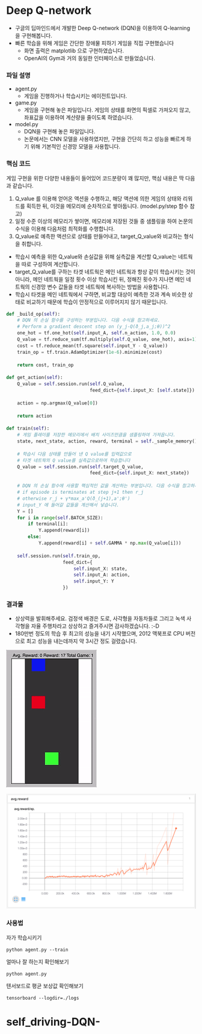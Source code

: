 # Deep Q-network

- 구글의 딥마인드에서 개발한 Deep Q-network (DQN)을 이용하여 Q-learning 을 구현해봅니다.
- 빠른 학습을 위해 게임은 간단한 장애물 피하기 게임을 직접 구현했습니다
  - 화면 출력은 matplotlib 으로 구현하였습니다.
  - OpenAI의 Gym과 거의 동일한 인터페이스로 만들었습니다.

### 파일 설명

- agent.py
  - 게임을 진행하거나 학습시키는 에이전트입니다.
- game.py
  - 게임을 구현해 놓은 파일입니다. 게임의 상태를 화면의 픽셀로 가져오지 않고, 좌표값을 이용하여 계산량을 줄이도록 하였습니다.
- model.py
  - DQN을 구현해 놓은 파일입니다.
  - 논문에서는 CNN 모델을 사용하였지만, 구현을 간단히 하고 성능을 빠르게 하기 위해 기본적인 신경망 모델을 사용합니다.

### 핵심 코드

게임 구현을 위한 다양한 내용들이 들어있어 코드분량이 꽤 많지만, 핵심 내용은 딱 다음과 같습니다.

1. Q_value 를 이용해 얻어온 액션을 수행하고, 해당 액션에 의한 게임의 상태와 리워드를 획득한 뒤, 이것을 메모리에 순차적으로 쌓아둡니다. (model.py/step 함수 참고)
2. 일정 수준 이상의 메모리가 쌓이면, 메모리에 저장된 것들 중 샘플링을 하여 논문의 수식을 이용해 다음처럼 최적화를 수행합니다.
3. Q_value로 예측한 액션으로 상태를 만들어내고, target_Q_value와 비교하는 형식을 취합니다.
  - 학습시 예측을 위한 Q_value와 손실값을 위해 실측값을 계산할 Q_value는 네트웍을 따로 구성하여 계산합니다.
  - target_Q_value를 구하는 타겟 네트웍은 메인 네트웍과 항상 같이 학습시키는 것이 아니라, 메인 네트웍을 일정 횟수 이상 학습시킨 뒤, 정해진 횟수가 지나면 메인 네트웍의 신경망 변수 값들을 타겟 네트웍에 복사하는 방법을 사용합니다.
  - 학습시 타겟을 메인 네트웍에서 구하면, 비교할 대상이 예측한 것과 계속 비슷한 상태로 비교하기 때문에 학습이 안정적으로 이루어지지 않기 때문입니다.

```python
def _build_op(self):
    # DQN 의 손실 함수를 구성하는 부분입니다. 다음 수식을 참고하세요.
    # Perform a gradient descent step on (y_j-Q(ð_j,a_j;θ))^2
    one_hot = tf.one_hot(self.input_A, self.n_action, 1.0, 0.0)
    Q_value = tf.reduce_sum(tf.multiply(self.Q_value, one_hot), axis=1)
    cost = tf.reduce_mean(tf.square(self.input_Y - Q_value))
    train_op = tf.train.AdamOptimizer(1e-6).minimize(cost)

    return cost, train_op

def get_action(self):
    Q_value = self.session.run(self.Q_value,
                               feed_dict={self.input_X: [self.state]})

    action = np.argmax(Q_value[0])

    return action

def train(self):
    # 게임 플레이를 저장한 메모리에서 배치 사이즈만큼을 샘플링하여 가져옵니다.
    state, next_state, action, reward, terminal = self._sample_memory()

    # 학습시 다음 상태를 만들어 낸 Q value를 입력값으로
    # 타겟 네트웍의 Q value를 실측값으로하여 학습합니다
    Q_value = self.session.run(self.target_Q_value,
                               feed_dict={self.input_X: next_state})

    # DQN 의 손실 함수에 사용할 핵심적인 값을 계산하는 부분입니다. 다음 수식을 참고하세요.
    # if episode is terminates at step j+1 then r_j
    # otherwise r_j + γ*max_a'Q(ð_(j+1),a';θ')
    # input_Y 에 들어갈 값들을 계산해서 넣습니다.
    Y = []
    for i in range(self.BATCH_SIZE):
        if terminal[i]:
            Y.append(reward[i])
        else:
            Y.append(reward[i] + self.GAMMA * np.max(Q_value[i]))

    self.session.run(self.train_op,
                     feed_dict={
                         self.input_X: state,
                         self.input_A: action,
                         self.input_Y: Y
                     })
```

### 결과물

- 상상력을 발휘해주세요. 검정색 배경은 도로, 사각형을 자동차들로 그리고 녹색 사각형을 자율 주행차라고 상상하고 즐겨주시면 감사하겠습니다. :-D
- 180만번 정도의 학습 후 최고의 성능을 내기 시작했으며, 2012 맥북프로 CPU 버전으로 최고 성능을 내는데까지 약 3시간 정도 걸렸습니다.

![게임](screenshot_game.gif)

![텐서보드](screenshot_tensorboard.png)

### 사용법

자가 학습시키기

```
python agent.py --train
```

얼마나 잘 하는지 확인해보기

```
python agent.py
```

텐서보드로 평균 보상값 확인해보기

```
tensorboard --logdir=./logs
```
# self_driving-DQN-
